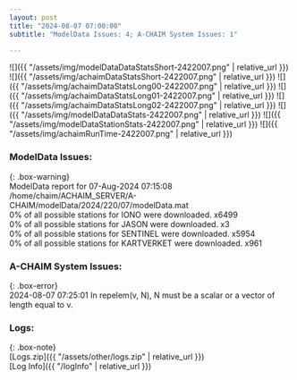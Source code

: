 ```yaml
---
layout: post
title: "2024-08-07 07:00:00"
subtitle: "ModelData Issues: 4; A-CHAIM System Issues: 1"

---
```


![]({{ "/assets/img/modelDataDataStatsShort-2422007.png" | relative_url }})
![]({{ "/assets/img/achaimDataStatsShort-2422007.png" | relative_url }})
![]({{ "/assets/img/achaimDataStatsLong00-2422007.png" | relative_url }})
![]({{ "/assets/img/achaimDataStatsLong01-2422007.png" | relative_url }})
![]({{ "/assets/img/achaimDataStatsLong02-2422007.png" | relative_url }})
![]({{ "/assets/img/modelDataDataStats-2422007.png" | relative_url }})
![]({{ "/assets/img/modelDataStationStats-2422007.png" | relative_url }})
![]({{ "/assets/img/achaimRunTime-2422007.png" | relative_url }})


### ModelData Issues:  
  
{: .box-warning}  
 ModelData report for 07-Aug-2024 07:15:08   
 /home/chaim/ACHAIM_SERVER/A-CHAIM/modelData/2024/220/07/modelData.mat   
 0% of all possible stations for IONO were downloaded. x6499   
 0% of all possible stations for JASON were downloaded. x3   
 0% of all possible stations for SENTINEL were downloaded. x5954   
 0% of all possible stations for KARTVERKET were downloaded. x961   
  
### A-CHAIM System Issues:  
  
{: .box-error}  
2024-08-07 07:25:01 In repelem(v, N), N must be a scalar or a vector of length equal to v.  

### Logs:  
  
{: .box-note}  
[Logs.zip]({{ "/assets/other/logs.zip" | relative_url }})  
[Log Info]({{ "/logInfo" | relative_url }})  
